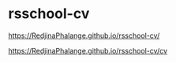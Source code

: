 # rsschool-cv

https://RedjinaPhalange.github.io/rsschool-cv/

https://RedjinaPhalange.github.io/rsschool-cv/cv
